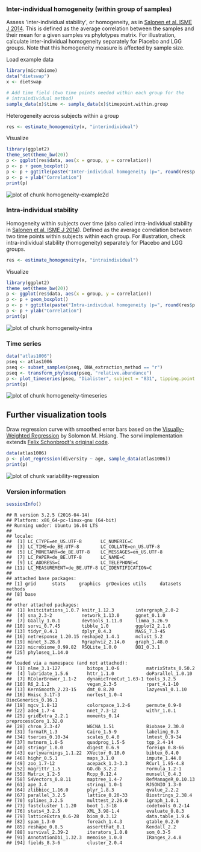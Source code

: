 ### Inter-individual homogeneity (within group of samples)

Assess 'inter-individual stability', or homogeneity, as in [Salonen et al. ISME J 2014](http://www.nature.com/ismej/journal/v8/n11/full/ismej201463a.html). This is defined as the average correlation between the samples and their mean for a given samples vs phylotypes matrix. For illustration, calculate inter-individual homogeneity separately for Placebo and LGG groups. Note that this homogeneity measure is affected by sample size.

Load example data


```r
library(microbiome)
data("dietswap")
x <- dietswap

# Add time field (two time points needed within each group for the 
# intraindividual method)
sample_data(x)$time <- sample_data(x)$timepoint.within.group
```


Heterogeneity across subjects within a group


```r
res <- estimate_homogeneity(x, "interindividual")
```


Visualize


```r
library(ggplot2)
theme_set(theme_bw(20))
p <- ggplot(res$data, aes(x = group, y = correlation))
p <- p + geom_boxplot()
p <- p + ggtitle(paste("Inter-individual homogeneity (p=", round(res$p.value, 6), ")", sep = ""))
p <- p + ylab("Correlation")
print(p)
```

![plot of chunk homogeneity-example2d](figure/homogeneity-example2d-1.png)


### Intra-individual stability

Homogeneity within subjects over time (also called intra-individual stability in [Salonen et al. ISME J 2014](http://www.nature.com/ismej/journal/v8/n11/full/ismej201463a.html)). Defined as the average correlation between two time points within subjects within each group. For illustration, check intra-individual stability (homogeneity) separately for Placebo and LGG groups.


```r
res <- estimate_homogeneity(x, "intraindividual")
```


Visualize


```r
library(ggplot2)
theme_set(theme_bw(20))
p <- ggplot(res$data, aes(x = group, y = correlation))
p <- p + geom_boxplot()
p <- p + ggtitle(paste("Intra-individual homogeneity (p=", round(res$p.value, 6), ")"))
p <- p + ylab("Correlation")
print(p)
```

![plot of chunk homogeneity-intra](figure/homogeneity-intra-1.png)


### Time series


```r
data("atlas1006")
pseq <- atlas1006
pseq <- subset_samples(pseq, DNA_extraction_method == "r")
pseq <- transform_phyloseq(pseq, "relative.abundance")
p <- plot_timeseries(pseq, "Dialister", subject = "831", tipping.point = 0.5)
print(p)
```

![plot of chunk homogeneity-timeseries](figure/homogeneity-timeseries-1.png)


## Further visualization tools

Draw regression curve with smoothed error bars based on
the [Visually-Weighted Regression](http://www.fight-entropy.com/2012/07/visually-weighted-regression.html) by Solomon M. Hsiang. The sorvi implementation extends [Felix Schonbrodt's original code](http://www.nicebread.de/visually-weighted-watercolor-plots-new-variants-please-vote/).


```r
data(atlas1006)
p <- plot_regression(diversity ~ age, sample_data(atlas1006))
print(p)
```

![plot of chunk variability-regression](figure/variability-regression-1.png)

### Version information


```r
sessionInfo()
```

```
## R version 3.2.5 (2016-04-14)
## Platform: x86_64-pc-linux-gnu (64-bit)
## Running under: Ubuntu 16.04 LTS
## 
## locale:
##  [1] LC_CTYPE=en_US.UTF-8       LC_NUMERIC=C              
##  [3] LC_TIME=de_BE.UTF-8        LC_COLLATE=en_US.UTF-8    
##  [5] LC_MONETARY=de_BE.UTF-8    LC_MESSAGES=en_US.UTF-8   
##  [7] LC_PAPER=de_BE.UTF-8       LC_NAME=C                 
##  [9] LC_ADDRESS=C               LC_TELEPHONE=C            
## [11] LC_MEASUREMENT=de_BE.UTF-8 LC_IDENTIFICATION=C       
## 
## attached base packages:
## [1] grid      stats     graphics  grDevices utils     datasets  methods  
## [8] base     
## 
## other attached packages:
##  [1] knitcitations_1.0.7 knitr_1.12.3        intergraph_2.0-2   
##  [4] sna_2.3-2           network_1.13.0      ggnet_0.1.0        
##  [7] GGally_1.0.1        devtools_1.11.0     limma_3.26.9       
## [10] sorvi_0.7.45        tibble_1.0          ggplot2_2.1.0      
## [13] tidyr_0.4.1         dplyr_0.4.3         MASS_7.3-45        
## [16] netresponse_1.20.15 reshape2_1.4.1      mclust_5.2         
## [19] minet_3.28.0        Rgraphviz_2.14.0    graph_1.48.0       
## [22] microbiome_0.99.82  RSQLite_1.0.0       DBI_0.3.1          
## [25] phyloseq_1.14.0    
## 
## loaded via a namespace (and not attached):
##  [1] nlme_3.1-127          bitops_1.0-6          matrixStats_0.50.2   
##  [4] lubridate_1.5.6       httr_1.1.0            doParallel_1.0.10    
##  [7] RColorBrewer_1.1-2    dynamicTreeCut_1.63-1 tools_3.2.5          
## [10] R6_2.1.2              vegan_2.3-5           rpart_4.1-10         
## [13] KernSmooth_2.23-15    dmt_0.8.20            lazyeval_0.1.10      
## [16] Hmisc_3.17-3          nortest_1.0-4         BiocGenerics_0.16.1  
## [19] mgcv_1.8-12           colorspace_1.2-6      permute_0.9-0        
## [22] ade4_1.7-4            nnet_7.3-12           withr_1.0.1          
## [25] gridExtra_2.2.1       moments_0.14          preprocessCore_1.32.0
## [28] chron_2.3-47          WGCNA_1.51            Biobase_2.30.0       
## [31] formatR_1.3           Cairo_1.5-9           labeling_0.3         
## [34] tseries_0.10-34       scales_0.4.0          lmtest_0.9-34        
## [37] mvtnorm_1.0-5         quadprog_1.5-5        tgp_2.4-14           
## [40] stringr_1.0.0         digest_0.6.9          foreign_0.8-66       
## [43] earlywarnings_1.1.22  XVector_0.10.0        bibtex_0.4.0         
## [46] highr_0.5.1           maps_3.1.0            impute_1.44.0        
## [49] zoo_1.7-12            acepack_1.3-3.3       RCurl_1.95-4.8       
## [52] magrittr_1.5          GO.db_3.2.2           Formula_1.2-1        
## [55] Matrix_1.2-5          Rcpp_0.12.4           munsell_0.4.3        
## [58] S4Vectors_0.8.11      maptree_1.4-7         RefManageR_0.10.13   
## [61] ape_3.4               stringi_1.0-1         RJSONIO_1.3-0        
## [64] zlibbioc_1.16.0       plyr_1.8.3            qvalue_2.2.2         
## [67] parallel_3.2.5        lattice_0.20-33       Biostrings_2.38.4    
## [70] splines_3.2.5         multtest_2.26.0       igraph_1.0.1         
## [73] fastcluster_1.1.20    boot_1.3-18           codetools_0.2-14     
## [76] stats4_3.2.5          XML_3.98-1.4          evaluate_0.8.3       
## [79] latticeExtra_0.6-28   biom_0.3.12           data.table_1.9.6     
## [82] spam_1.3-0            foreach_1.4.3         gtable_0.2.0         
## [85] reshape_0.8.5         assertthat_0.1        Kendall_2.2          
## [88] survival_2.39-2       iterators_1.0.8       som_0.3-5            
## [91] AnnotationDbi_1.32.3  memoise_1.0.0         IRanges_2.4.8        
## [94] fields_8.3-6          cluster_2.0.4
```

